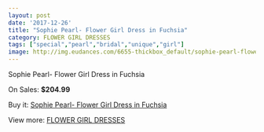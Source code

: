 ```yaml
---
layout: post
date: '2017-12-26'
title: "Sophie Pearl- Flower Girl Dress in Fuchsia"
category: FLOWER GIRL DRESSES
tags: ["special","pearl","bridal","unique","girl"]
image: http://img.eudances.com/6655-thickbox_default/sophie-pearl-flower-girl-dress-in-fuchsia.jpg
---
```

Sophie Pearl- Flower Girl Dress in Fuchsia

On Sales: **$204.99**
<a href="https://www.eudances.com/en/flower-girl-dresses/2456-sophie-pearl-flower-girl-dress-in-fuchsia.html"><amp-img layout="responsive" width="600" height="600" src="//img.eudances.com/6655-thickbox_default/sophie-pearl-flower-girl-dress-in-fuchsia.jpg" alt="Sophie Pearl- Flower Girl Dress in Fuchsia 0" /></a>

Buy it: [Sophie Pearl- Flower Girl Dress in Fuchsia](https://www.eudances.com/en/flower-girl-dresses/2456-sophie-pearl-flower-girl-dress-in-fuchsia.html "Sophie Pearl- Flower Girl Dress in Fuchsia")

View more: [FLOWER GIRL DRESSES](https://www.eudances.com/en/30-flower-girl-dresses "FLOWER GIRL DRESSES")
